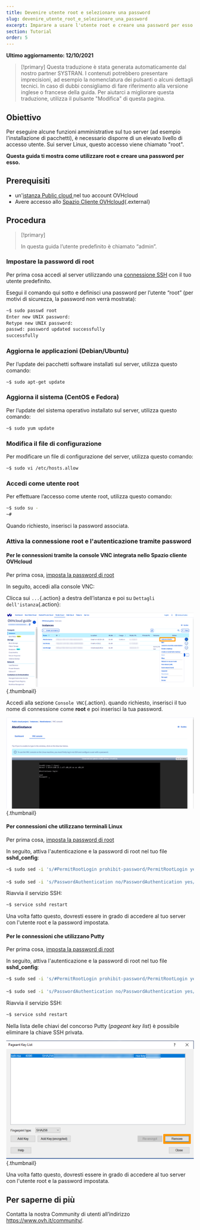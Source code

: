 ```yaml
---
title: Devenire utente root e selezionare una password
slug: devenire_utente_root_e_selezionare_una_password
excerpt: Imparare a usare l'utente root e creare una password per esso
section: Tutorial
order: 5
---
```


**Ultimo aggiornamento: 12/10/2021**

> [!primary]
> Questa traduzione è stata generata automaticamente dal nostro partner SYSTRAN. I contenuti potrebbero presentare imprecisioni, ad esempio la nomenclatura dei pulsanti o alcuni dettagli tecnici. In caso di dubbi consigliamo di fare riferimento alla versione inglese o francese della guida. Per aiutarci a migliorare questa traduzione, utilizza il pulsante "Modifica" di questa pagina.
>

## Obiettivo

Per eseguire alcune funzioni amministrative sul tuo server (ad esempio l'installazione di pacchetti), è necessario disporre di un elevato livello di accesso utente. Sui server Linux, questo accesso viene chiamato "root".

**Questa guida ti mostra come utilizzare root e creare una password per esso.**

## Prerequisiti

* un'[istanza Public cloud ](https://docs.ovh.com/it/public-cloud/primi-passi-public-cloud/#step-3-crea-unistanza) nel tuo account OVHcloud
* Avere accesso allo [Spazio Cliente OVHcloud](https://www.ovh.com/auth/?action=gotomanager&from=https://www.ovh.it/&ovhSubsidiary=it){.external}

## Procedura

> [!primary]
>
> In questa guida l’utente predefinito è chiamato “admin”. 
>

### Impostare la password di root  <a name="settingtherootpassword"></a>

Per prima cosa accedi al server utilizzando una [connessione SSH](https://docs.ovh.com/it/public-cloud/primi-passi-public-cloud/#step-4-accedi-alla-tua-istanza) con il tuo utente predefinito.

Esegui il comando qui sotto e definisci una password per l’utente “root” (per motivi di sicurezza, la password non verrà mostrata):

```bash
~$ sudo passwd root
Enter new UNIX password:
Retype new UNIX password:
passwd: password updated successfully 
successfully
```

### Aggiorna le applicazioni (Debian/Ubuntu)

Per l’update dei pacchetti software installati sul server, utilizza questo comando:

```bash
~$ sudo apt-get update
```

### Aggiorna il sistema (CentOS e Fedora)

Per l’update del sistema operativo installato sul server, utilizza questo comando:

```bash
~$ sudo yum update
```

### Modifica il file di configurazione

Per modificare un file di configurazione del server, utilizza questo comando:

```bash
~$ sudo vi /etc/hosts.allow
```

### Accedi come utente root

Per effettuare l’accesso come utente root, utilizza questo comando:

```bash
~$ sudo su -
~#
```

Quando richiesto, inserisci la password associata.


### Attiva la connessione root e l'autenticazione tramite password

#### Per le connessioni tramite la console VNC integrata nello Spazio cliente OVHcloud

Per prima cosa, [imposta la password di root](#settingtherootpassword)

In seguito, accedi alla console VNC:

Clicca sui `...`{.action} a destra dell’istanza e poi su `Dettagli dell'istanza`{.action}: 

![access instance](images/instancedetails.png){.thumbnail} 

Accedi alla sezione `Console VNC`{.action}. quando richiesto, inserisci il tuo nome di connessione come **root** e poi inserisci la tua password.

![vnc](images/vnc.png){.thumbnail} 

#### Per connessioni che utilizzano terminali Linux

Per prima cosa, [imposta la password di root](#settingtherootpassword)

In seguito, attiva l'autenticazione e la password di root nel tuo file **sshd_config**:

```bash
~$ sudo sed -i 's/#PermitRootLogin prohibit-password/PermitRootLogin yes/g' /etc/ssh/sshd_config

~$ sudo sed -i 's/PasswordAuthentication no/PasswordAuthentication yes/g' /etc/ssh/sshd_config
```

Riavvia il servizio SSH:

```bash
~$ service sshd restart
```

Una volta fatto questo, dovresti essere in grado di accedere al tuo server con l'utente root e la password impostata.

#### Per le connessioni che utilizzano Putty

Per prima cosa, [imposta la password di root](#settingtherootpassword)

In seguito, attiva l'autenticazione e la password di root nel tuo file **sshd_config**:

```bash
~$ sudo sed -i 's/#PermitRootLogin prohibit-password/PermitRootLogin yes/g' /etc/ssh/sshd_config

~$ sudo sed -i 's/PasswordAuthentication no/PasswordAuthentication yes/g' /etc/ssh/sshd_config
```

Riavvia il servizio SSH:

```bash
~$ service sshd restart
```

Nella lista delle chiavi del concorso Putty (*pageant key list*) è possibile eliminare la chiave SSH privata.

![remove private key](images/pageantkeylist.png){.thumbnail}

Una volta fatto questo, dovresti essere in grado di accedere al tuo server con l'utente root e la password impostata.

## Per saperne di più

Contatta la nostra Community di utenti all’indirizzo <https://www.ovh.it/community/>.